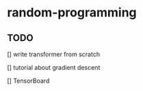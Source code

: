 # random-programming
## TODO
[] write transformer from scratch 

[] tutorial about gradient descent

[] TensorBoard
